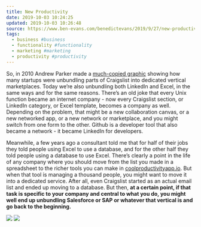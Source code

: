 ```yaml
---
title: New Productivity
date: 2019-10-03 10:24:25
updated: 2019-10-03 10:26:48
source: https://www.ben-evans.com/benedictevans/2019/9/27/new-productivity
tags:
  - business #business
  - functionality #functionality
  - marketing #marketing
  - productivity #productivity
---
```

So, in 2010 Andrew Parker made a [much-copied graphic][1] showing how many startups were unbundling parts of Craigslist into dedicated vertical marketplaces. Today we’re also unbundling both LinkedIn and Excel, in the same ways and for the same reasons. There’s an old joke that every Unix function became an internet company - now every Craigslist section, or LinkedIn category, or Excel template, becomes a company as well. Depending on the problem, that might be a new collaboration canvas, or a new networked app, or a new network or marketplace, and you might switch from one form to the other. Github is a developer tool that also became a network - it became LinkedIn for developers.

Meanwhile, a few years ago a consultant told me that for half of their jobs they told people using Excel to use a database, and for the other half they told people using a database to use Excel. There’s clearly a point in the life of any company where you should move from the list you made in a spreadsheet to the richer tools you can make in [coolproductivityapp.io][2]. But when that tool is managing a thousand people, you might want to move it into a dedicated service. After all, even Craigslist started as an actual email list and ended up moving to a database. But then, __at a certain point, if that task is specific to your company and central to what you do, you might well end up unbundling Salesforce or SAP or whatever that vertical is and go back to the beginning.__

![](New%20Productivity.html.resources/FDCB6479-F9E8-41DC-BF39-6039D6A33999.jpg)
![](New%20Productivity.html.resources/B54C3375-D9AF-4EA6-8F56-2B03AD4472F9.png)

[1]: https://thegongshow.tumblr.com/post/345941486/the-spawn-of-craigslist-like-most-vcs-that-focus
[2]: http://coolproductivityapp.io/